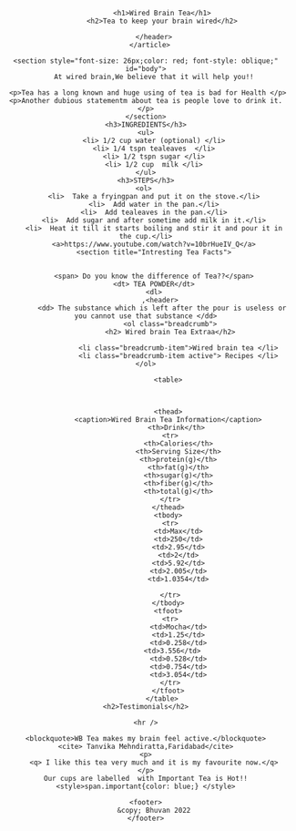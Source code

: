 <html lang="en-us">
    <head>
        <title> Health-A important part </title> 
    </head>
    <body>
      <article>
        <header>


            <h1>Wired Brain Tea</h1>
            <h2>Tea to keep your brain wired</h2>
          
        </header>
      </article>

    <section style="font-size: 26px;color: red; font-style: oblique;" id="body">
        At wired brain,We believe that it will help you!!
    
     <p>Tea has a long known and huge using of tea is bad for Health </p>
    <p>Another dubious statementm about tea is people love to drink it. </p>
    </section>
    <h3>INGREDIENTS</h3>
    <ul>
        <li> 1/2 cup water (optional) </li>
        <li> 1/4 tspn tealeaves  </li>
        <li> 1/2 tspn sugar </li>
        <li> 1/2 cup  milk </li>
    </ul>
    <h3>STEPS</h3>
    <ol> 
        <li>  Take a fryingpan and put it on the stove.</li>
        <li>  Add water in the pan.</li>
        <li>  Add tealeaves in the pan.</li>
        <li>  Add sugar and after sometime add milk in it.</li>
        <li>  Heat it till it starts boiling and stir it and pour it in the cup.</li>
        <a>https://www.youtube.com/watch?v=10brHueIV_Q</a>
        <section title="Intresting Tea Facts">
     

        <span> Do you know the difference of Tea??</span>
        <dt> TEA POWDER</dt>
        <dl>
            ,<header> 
            <dd> The substance which is left after the pour is useless or you cannot use that substance </dd>
                <ol class="breadcrumb">
                <h2> Wired brain Tea Extraa</h2>

                    <li class="breadcrumb-item">Wired brain tea </li>
                    <li class="breadcrumb-item active"> Recipes </li>                </ol>

                <table> 
            
                
                
                <thead> 
               <caption>Wired Brain Tea Information</caption>
                   <th>Drink</th>
                <tr>
                    <th>Calories</th>
                    <th>Serving Size</th>
                    <th>protein(g)</th>
                    <th>fat(g)</th>
                    <th>sugar(g)</th>
                    <th>fiber(g)</th>
                    <th>total(g)</th>
                </tr>
               </thead>
               <tbody>
                <tr>
                    <td>Max</td>
                    <td>250</td>
                    <td>2.95</td>
                    <td>2</td>
                    <td>5.92</td>
                    <td>2.005</td>
                    <td>1.0354</td>
                    
                </tr>
               </tbody>
               <tfoot>
                <tr>
                    <td>Mocha</td>
                    <td>1.25</td>
                    <td>0.258</td>
                 <td>3.556</td>
                    <td>0.528</td>
                    <td>0.754</td>
                    <td>3.054</td>
                </tr>
               </tfoot>
            </table>
    <h2>Testimonials</h2>
    
    <hr />

    <blockquote>WB Tea makes my brain feel active.</blockquote>
    <cite> Tanvika Mehndiratta,Faridabad</cite>
    <p>
        <q> I like this tea very much and it is my favourite now.</q>
    </p>
    Our cups are labelled  with Important Tea is Hot!! <style>span.important{color: blue;} </style>
      
    <footer>
        &copy; Bhuvan 2022
    </footer>
    

